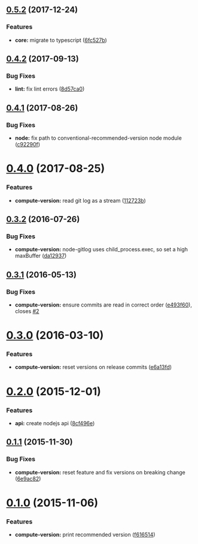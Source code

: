 <a name="0.5.2"></a>
## [0.5.2](https://github.com/JamieMason/conventional-recommended-version/compare/0.4.2...0.5.2) (2017-12-24)


### Features

* **core:** migrate to typescript ([6fc527b](https://github.com/JamieMason/conventional-recommended-version/commit/6fc527b))



<a name="0.4.2"></a>
## [0.4.2](https://github.com/JamieMason/conventional-recommended-version/compare/0.4.1...0.4.2) (2017-09-13)


### Bug Fixes

* **lint:** fix lint errors ([8d57ca0](https://github.com/JamieMason/conventional-recommended-version/commit/8d57ca0))



<a name="0.4.1"></a>
## [0.4.1](https://github.com/JamieMason/conventional-recommended-version/compare/0.4.0...0.4.1) (2017-08-26)


### Bug Fixes

* **node:** fix path to conventional-recommended-version node module ([c92290f](https://github.com/JamieMason/conventional-recommended-version/commit/c92290f))



<a name="0.4.0"></a>
# [0.4.0](https://github.com/JamieMason/conventional-recommended-version/compare/0.3.2...0.4.0) (2017-08-25)


### Features

* **compute-version:** read git log as a stream ([112723b](https://github.com/JamieMason/conventional-recommended-version/commit/112723b))



<a name="0.3.2"></a>
## [0.3.2](https://github.com/JamieMason/conventional-recommended-version/compare/0.3.1...0.3.2) (2016-07-26)


### Bug Fixes

* **compute-version:** node-gitlog uses child_process.exec, so set a high maxBuffer ([da12937](https://github.com/JamieMason/conventional-recommended-version/commit/da12937))



<a name="0.3.1"></a>
## [0.3.1](https://github.com/JamieMason/conventional-recommended-version/compare/0.3.0...0.3.1) (2016-05-13)


### Bug Fixes

* **compute-version:** ensure commits are read in correct order ([e493f60](https://github.com/JamieMason/conventional-recommended-version/commit/e493f60)), closes [#2](https://github.com/JamieMason/conventional-recommended-version/issues/2)



<a name="0.3.0"></a>
# [0.3.0](https://github.com/JamieMason/conventional-recommended-version/compare/0.2.0...0.3.0) (2016-03-10)


### Features

* **compute-version:** reset versions on release commits ([e6a13fd](https://github.com/JamieMason/conventional-recommended-version/commit/e6a13fd))



<a name="0.2.0"></a>
# [0.2.0](https://github.com/JamieMason/conventional-recommended-version/compare/0.1.1...0.2.0) (2015-12-01)


### Features

* **api:** create nodejs api ([8cf496e](https://github.com/JamieMason/conventional-recommended-version/commit/8cf496e))



<a name="0.1.1"></a>
## [0.1.1](https://github.com/JamieMason/conventional-recommended-version/compare/0.1.0...0.1.1) (2015-11-30)


### Bug Fixes

* **compute-version:** reset feature and fix versions on breaking change ([6e9ac82](https://github.com/JamieMason/conventional-recommended-version/commit/6e9ac82))



<a name="0.1.0"></a>
# [0.1.0](https://github.com/JamieMason/conventional-recommended-version/compare/f616514...0.1.0) (2015-11-06)


### Features

* **compute-version:** print recommended version ([f616514](https://github.com/JamieMason/conventional-recommended-version/commit/f616514))



